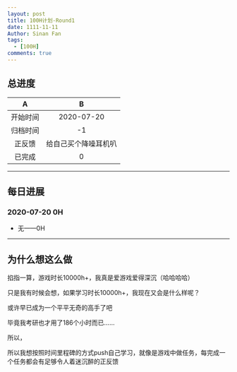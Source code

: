 ```yaml
---
layout: post
title: 100H计划-Round1
date: 1111-11-11
Author: Sinan Fan
tags:
  - [100H]
comments: true
---
```


## 总进度

|A|B|
|:---:|:---:|
|开始时间|2020-07-20|
|归档时间|-1|
|正反馈|给自己买个降噪耳机叭|
|已完成|0|

---

## 每日进展

### 2020-07-20 0H
* 无——0H


---

## 为什么想这么做

掐指一算，游戏时长10000h+，我真是爱游戏爱得深沉（哈哈哈哈）

只是我有时候会想，如果学习时长10000h+，我现在又会是什么样呢？

或许早已成为一个平平无奇的高手了吧

毕竟我考研也才用了186个小时而已……

所以，

所以我想按照时间里程碑的方式push自己学习，就像是游戏中做任务，每完成一个任务都会有足够令人着迷沉醉的正反馈

